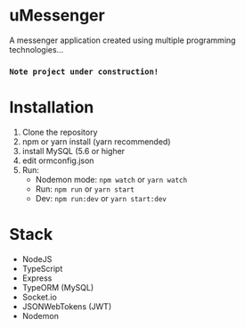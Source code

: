 # uMessenger
A messenger application created using multiple programming technologies...

### `Note project under construction!`

# Installation

1. Clone the repository
2. npm or yarn install (yarn recommended) 
3. install MySQL (5.6 or higher
4. edit ormconfig.json
5. Run:
    - Nodemon mode: `npm watch` or `yarn watch` 
    - Run: `npm run` or `yarn start`
    - Dev: `npm run:dev` or `yarn start:dev`
 
# Stack
- NodeJS
- TypeScript
- Express
- TypeORM (MySQL)
- Socket.io
- JSONWebTokens (JWT)
- Nodemon